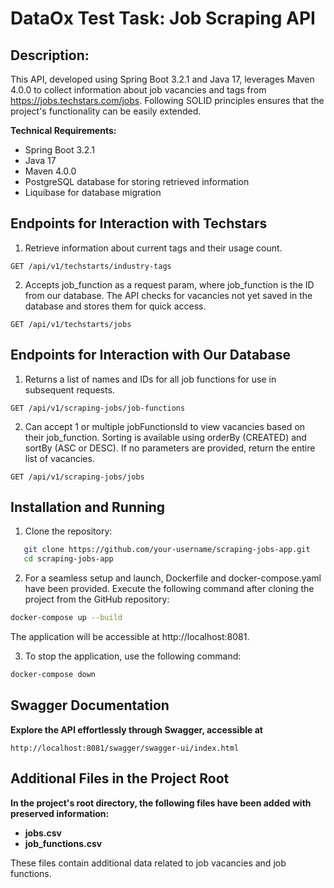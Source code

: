 # DataOx Test Task: Job Scraping API

## Description:

This API, developed using Spring Boot 3.2.1 and Java 17, leverages Maven 4.0.0 to collect information about job vacancies and tags from https://jobs.techstars.com/jobs. Following SOLID principles ensures that the project's functionality can be easily extended.

**Technical Requirements:**

- Spring Boot 3.2.1
-  Java 17
-  Maven 4.0.0
-  PostgreSQL database for storing retrieved information
-  Liquibase for database migration

## Endpoints for Interaction with Techstars
1. Retrieve information about current tags and their usage count.
```http request
GET /api/v1/techstarts/industry-tags
```
2. Accepts job_function as a request param, where job_function is the ID from our database. The API checks for vacancies not yet saved in the database and stores them for quick access.
```http request
GET /api/v1/techstarts/jobs
```

## Endpoints for Interaction with Our Database
1. Returns a list of names and IDs for all job functions for use in subsequent requests.
```http request
GET /api/v1/scraping-jobs/job-functions
```
2. Can accept 1 or multiple jobFunctionsId to view vacancies based on their job_function. Sorting is available using orderBy (CREATED) and sortBy (ASC or DESC). If no parameters are provided, return the entire list of vacancies.
```http request
GET /api/v1/scraping-jobs/jobs
```

## Installation and Running
1. Clone the repository:
```bash
   git clone https://github.com/your-username/scraping-jobs-app.git
   cd scraping-jobs-app
```
2. For a seamless setup and launch, Dockerfile and docker-compose.yaml have been provided. Execute the following command after cloning the project from the GitHub repository:
```bash
docker-compose up --build
```
The application will be accessible at http://localhost:8081.

3. To stop the application, use the following command:
```bash
docker-compose down
```


## Swagger Documentation
**Explore the API effortlessly through Swagger, accessible at**
```http request
http://localhost:8081/swagger/swagger-ui/index.html
```

## Additional Files in the Project Root
**In the project's root directory, the following files have been added with preserved information:**
 
- **jobs.csv**
- **job_functions.csv**
  
These files contain additional data related to job vacancies and job functions.
